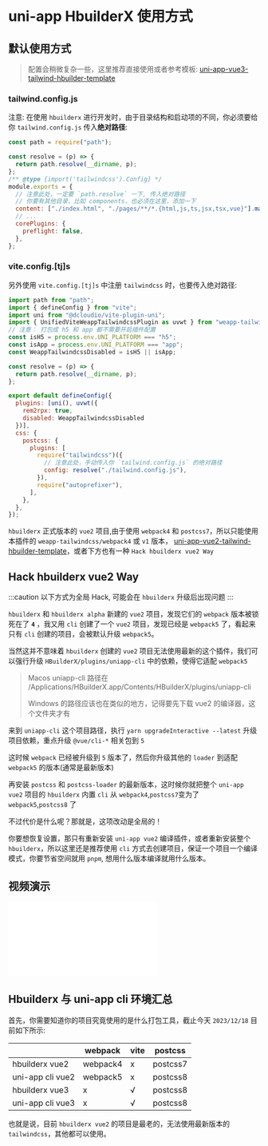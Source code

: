 # uni-app HbuilderX 使用方式

## 默认使用方式

> 配置会稍微复杂一些，这里推荐直接使用或者参考模板: [uni-app-vue3-tailwind-hbuilder-template](https://github.com/sonofmagic/uni-app-vue3-tailwind-hbuilder-template)

### tailwind.config.js

注意: 在使用 `hbuilderx` 进行开发时，由于目录结构和启动项的不同，你必须要给你 `tailwind.config.js` 传入**绝对路径**:

```js title="tailwind.config.js"
const path = require("path");

const resolve = (p) => {
  return path.resolve(__dirname, p);
};
/** @type {import('tailwindcss').Config} */
module.exports = {
  // 注意此处，一定要 `path.resolve` 一下, 传入绝对路径
  // 你要有其他目录，比如 components，也必须在这里，添加一下
  content: ["./index.html", "./pages/**/*.{html,js,ts,jsx,tsx,vue}"].map(resolve),
  // ...
  corePlugins: {
    preflight: false,
  },
};
```

### vite.config.[tj]s

另外使用 `vite.config.[tj]s` 中注册 `tailwindcss` 时，也要传入绝对路径:

```js title="vite.config.[tj]s"
import path from "path";
import { defineConfig } from "vite";
import uni from "@dcloudio/vite-plugin-uni";
import { UnifiedViteWeappTailwindcssPlugin as uvwt } from "weapp-tailwindcss/vite";
// 注意： 打包成 h5 和 app 都不需要开启插件配置
const isH5 = process.env.UNI_PLATFORM === "h5";
const isApp = process.env.UNI_PLATFORM === "app";
const WeappTailwindcssDisabled = isH5 || isApp;

const resolve = (p) => {
  return path.resolve(__dirname, p);
};

export default defineConfig({
  plugins: [uni(), uvwt({
    rem2rpx: true,
    disabled: WeappTailwindcssDisabled
  })],
  css: {
    postcss: {
      plugins: [
        require("tailwindcss")({
          // 注意此处，手动传入你 `tailwind.config.js` 的绝对路径
          config: resolve("./tailwind.config.js"),
        }),
        require("autoprefixer"),
      ],
    },
  },
});
```

`hbuilderx` 正式版本的 `vue2` 项目,由于使用 `webpack4` 和 `postcss7`，所以只能使用本插件的 `weapp-tailwindcss/webpack4` 或 `v1` 版本， [uni-app-vue2-tailwind-hbuilder-template](https://github.com/sonofmagic/uni-app-vue2-tailwind-hbuilder-template)，或者下方也有一种 `Hack hbuilderx vue2 Way`

<!-- 另外出于开发体验的角度，还是推荐使用 `vscode` 作为你的开发工具，`hbuilderx` 只用于进行原生发布调试与 `ucloud` 部署用。 -->

## Hack hbuilderx vue2 Way

:::caution
以下方式为全局 Hack, 可能会在 `hbuilderx` 升级后出现问题
:::

`hbuilderx` 和 `hbuilderx alpha` 新建的 `vue2` 项目，发现它们的 `webpack` 版本被锁死在了 **`4`** ，我又用 `cli` 创建了一个 `vue2` 项目，发现已经是 `webpack5` 了，看起来只有 `cli` 创建的项目，会被默认升级 `webpack5`。

当然这并不意味着 `hbuilderx` 创建的 `vue2` 项目无法使用最新的这个插件，我们可以强行升级 `HBuilderX/plugins/uniapp-cli` 中的依赖，使得它适配 `webpack5`

> Macos uniapp-cli 路径在  /Applications/HBuilderX.app/Contents/HBuilderX/plugins/uniapp-cli
>
> Windows 的路径应该也在类似的地方，记得要先下载 vue2 的编译器，这个文件夹才有

来到 `uniapp-cli` 这个项目路径，执行 `yarn upgradeInteractive --latest` 升级项目依赖，重点升级 `@vue/cli-*` 相关包到 `5`

这时候 `webpack` 已经被升级到 `5` 版本了，然后你升级其他的 `loader` 到适配 `webpack5` 的版本(通常是最新版本)

再安装 `postcss` 和 `postcss-loader` 的最新版本，这时候你就把整个 `uni-app vue2` 项目的 `hbuilderx` 内置 `cli` 从 `webpack4`,`postcss7`变为了 `webpack5`,`postcss8` 了

不过代价是什么呢？那就是，这项改动是全局的！

你要想恢复设置，那只有重新安装 `uni-app vue2` 编译插件，或者重新安装整个 `hbuilderx`，所以这里还是推荐使用 `cli` 方式去创建项目，保证一个项目一个编译模式，你要节省空间就用 `pnpm`, 想用什么版本编译就用什么版本。

## 视频演示

<iframe src="//player.bilibili.com/player.html?aid=411561123&bvid=BV1EV41197Ps&cid=1413438914&p=1&autoplay=0" scrolling="no" border="0" frameborder="no" framespacing="0" allowfullscreen="true"> </iframe>

## Hbuilderx 与 uni-app cli 环境汇总

首先，你需要知道你的项目究竟使用的是什么打包工具，截止今天 `2023/12/18` 目前如下所示:

|                  | webpack  | vite | postcss  |
| ---------------- | -------- | ---- | -------- |
| hbuilderx vue2   | webpack4 | x    | postcss7 |
| uni-app cli vue2 | webpack5 | x    | postcss8 |
| hbuilderx vue3   | x        | √    | postcss8 |
| uni-app cli vue3 | x        | √    | postcss8 |

也就是说，目前 `hbuilderx vue2` 的项目是最老的，无法使用最新版本的 `tailwindcss`，其他都可以使用。
